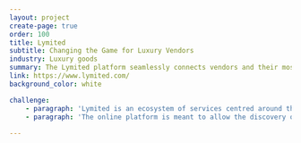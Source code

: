 ```yaml
---
layout: project
create-page: true
order: 100
title: Lymited
subtitle: Changing the Game for Luxury Vendors
industry: Luxury goods
summary: The Lymited platform seamlessly connects vendors and their most sought-after pieces with a targeted global audience of discerning buyers.
link: https://www.lymited.com/
background_color: white

challenge:
    - paragraph: 'Lymited is an ecosystem of services centred around the buying, selling, investment and enjoyment in limited edition goods, rare artefacts and works of art. The intention is to disintermediate the auction market space by providing a marketplace for people interested in these assets to trade in the comfort of knowing the assets are genuine, fairly priced and with competitive commission.'
    - paragraph: 'The online platform is meant to allow the discovery of appealing items by browsing or searching, and to verify their status/authenticity. You will then be able to purchase items outright and make payment. If a person registers as a Vendor, they are able to upload  items for sale for which you would receive payment. Vendors and other approved contributors will be able to upload articles about collectable items, allow the fractional sale and purchase of items to allow for peer-to-peer investment opportunities in high value items that can increase in value.'
    
---
```


